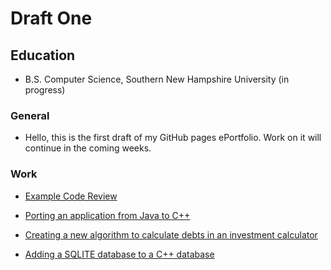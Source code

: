 # Draft One

## Education
 - B.S. Computer Science, Southern New Hampshire University (in progress)

### General
 - Hello, this is the first draft of my GitHub pages ePortfolio. Work on it will continue in the coming weeks.

### Work
 - [Example Code Review](https://youtu.be/NGPr_LtFRRg)

 - [Porting an application from Java to C++](https://github.com/EricBrez/PortfolioProject1)

 - [Creating a new algorithm to calculate debts in an investment calculator](https://github.com/EricBrez/PortfolioProject2)

 - [Adding a SQLITE database to a C++ database](https://github.com/EricBrez/PortfolioProject3)


